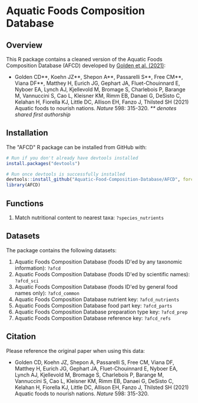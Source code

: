 # Aquatic Foods Composition Database

## Overview

This R package contains a cleaned version of the Aquatic Foods Composition Database (AFCD) developed by [Golden et al. (2021)](https://www.nature.com/articles/s41586-021-03917-1):

* Golden CD**, Koehn JZ**, Shepon A**, Passarelli S**, Free CM**, Viana DF**, Matthey H, Eurich JG, Gephart JA, Fluet-Chouinnard E, Nyboer EA, Lynch AJ, Kjellevold M, Bromage S, Charlebois P, Barange M, Vannuccini S, Cao L, Kleisner KM, Rimm EB, Danaei G, DeSisto C, Kelahan H, Fiorella KJ, Little DC, Allison EH, Fanzo J, Thilsted SH (2021) Aquatic foods to nourish nations. _Nature_ 598: 315-320. _** denotes shared first authorship_

## Installation

The "AFCD" R package can be installed from GitHub with:

``` r
# Run if you don't already have devtools installed
install.packages("devtools")

# Run once devtools is successfully installed
devtools::install_github("Aquatic-Food-Composition-Database/AFCD", force=T)
library(AFCD)
```
## Functions

1. Match nutritional content to nearest taxa: `?species_nutrients`

## Datasets

The package contains the following datasets:

1. Aquatic Foods Composition Database (foods ID'ed by any taxonomic information): `?afcd`
2. Aquatic Foods Composition Database (foods ID'ed by scientific names): `?afcd_sci`
3. Aquatic Foods Composition Database (foods ID'ed by general food names only): `?afcd_common`
4. Aquatic Foods Composition Database nutrient key: `?afcd_nutrients`
5. Aquatic Foods Composition Database food part key: `?afcd_parts`
6. Aquatic Foods Composition Database preparation type key: `?afcd_prep`
7. Aquatic Foods Composition Database reference key: `?afcd_refs`

## Citation

Please reference the original paper when using this data:

* Golden CD, Koehn JZ, Shepon A, Passarelli S, Free CM, Viana DF, Matthey H, Eurich JG, Gephart JA, Fluet-Chouinnard E, Nyboer EA, Lynch AJ, Kjellevold M, Bromage S, Charlebois P, Barange M, Vannuccini S, Cao L, Kleisner KM, Rimm EB, Danaei G, DeSisto C, Kelahan H, Fiorella KJ, Little DC, Allison EH, Fanzo J, Thilsted SH (2021) Aquatic foods to nourish nations. _Nature_ 598: 315-320.

